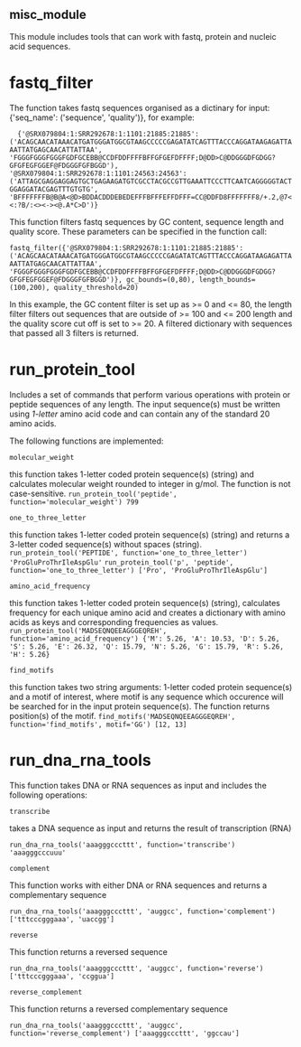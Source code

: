 ## misc_module ##

This module includes tools that can work with fastq, protein and nucleic acid sequences.

# fastq_filter #

   The function takes fastq sequences organised as a dictinary for input: {'seq_name': ('sequence', 'quality')}, for example:
   
`  
{'@SRX079804:1:SRR292678:1:1101:21885:21885': ('ACAGCAACATAAACATGATGGGATGGCGTAAGCCCCCGAGATATCAGTTTACCCAGGATAAGAGATTAAATTATGAGCAACATTATTAA', 'FGGGFGGGFGGGFGDFGCEBB@CCDFDDFFFFBFFGFGEFDFFFF;D@DD>C@DDGGGDFGDGG?GFGFEGFGGEF@FDGGGFGFBGGD'), '@SRX079804:1:SRR292678:1:1101:24563:24563': ('ATTAGCGAGGAGGAGTGCTGAGAAGATGTCGCCTACGCCGTTGAAATTCCCTTCAATCAGGGGGTACTGGAGGATACGAGTTTGTGTG', 'BFFFFFFFB@B@A<@D>BDDACDDDEBEDEFFFBFFFEFFDFFF=CC@DDFD8FFFFFFF8/+.2,@7<<:?B/:<><-><@.A*C>D')}
`

This function filters fastq sequences by GC content, sequence length and quality score. These parameters can be specified in the function call:

`
fastq_filter({'@SRX079804:1:SRR292678:1:1101:21885:21885': ('ACAGCAACATAAACATGATGGGATGGCGTAAGCCCCCGAGATATCAGTTTACCCAGGATAAGAGATTAAATTATGAGCAACATTATTAA', 'FGGGFGGGFGGGFGDFGCEBB@CCDFDDFFFFBFFGFGEFDFFFF;D@DD>C@DDGGGDFGDGG?GFGFEGFGGEF@FDGGGFGFBGGD')}, gc_bounds=(0,80), length_bounds=(100,200), quality_threshold=20)
`

In this example, the GC content filter is set up as >= 0 and <= 80, the length filter filters out sequences that are outside of >= 100 and <= 200 length and the quality score cut off is set to >= 20. 
A filtered dictionary with sequences that passed all 3 filters is returned. 

# run_protein_tool #

Includes a set of commands that perform various operations with protein or peptide sequences of any length. The input sequence(s) must be written 
using _1-letter_ amino acid code and can contain any of the standard 20 amino acids.

The following functions are implemented:
```
molecular_weight

```
this function takes 1-letter coded protein sequence(s) (string) and calculates molecular weight rounded to integer in g/mol. The function is not case-sensitive.
`
run_protein_tool('peptide', function='molecular_weight')
799
`

```
one_to_three_letter
```
this function takes 1-letter coded protein sequence(s) (string) and returns a 3-letter coded sequence(s) without spaces (string).
`
run_protein_tool('PEPTIDE', function='one_to_three_letter')
'ProGluProThrIleAspGlu'
`
`
run_protein_tool('p', 'peptide', function='one_to_three_letter')
['Pro', 'ProGluProThrIleAspGlu']
`

```
amino_acid_frequency
```
this function takes 1-letter coded protein sequence(s) (string), calculates frequency for each unique amino acid and creates a dictionary
with amino acids as keys and corresponding frequencies as values.
`
run_protein_tool('MADSEQNQEEAGGGEQREH', function='amino_acid_frequency')
{'M': 5.26,
'A': 10.53,
'D': 5.26,
'S': 5.26,
'E': 26.32,
'Q': 15.79,
'N': 5.26,
'G': 15.79,
'R': 5.26,
'H': 5.26}
`

```
find_motifs
```
this function takes two string arguments: 1-letter coded protein sequence(s) and a motif of interest, where motif is any sequence which occurence 
will be searched for in the input protein sequence(s). The function returns position(s) of the motif.
`
find_motifs('MADSEQNQEEAGGGEQREH', function='find_motifs', motif='GG')
[12, 13]
`

# run_dna_rna_tools #

This function takes DNA or RNA sequences as input and includes the following operations:

```
transcribe
```
takes a DNA sequence as input and returns the result of transcription (RNA)

`
run_dna_rna_tools('aaagggcccttt', function='transcribe')
'aaagggcccuuu'
`

```
complement
```
This function works with either DNA or RNA sequences and returns a complementary sequence

`
run_dna_rna_tools('aaagggcccttt', 'auggcc', function='complement')
['tttcccgggaaa', 'uaccgg']
`

```
reverse
```
This function returns a reversed sequence

`
run_dna_rna_tools('aaagggcccttt', 'auggcc', function='reverse')
['tttcccgggaaa', 'ccggua']
`

```
reverse_complement
```
This function returns a reversed complementary sequence

`
run_dna_rna_tools('aaagggcccttt', 'auggcc', function='reverse_complement')
['aaagggcccttt', 'ggccau']
`










 
